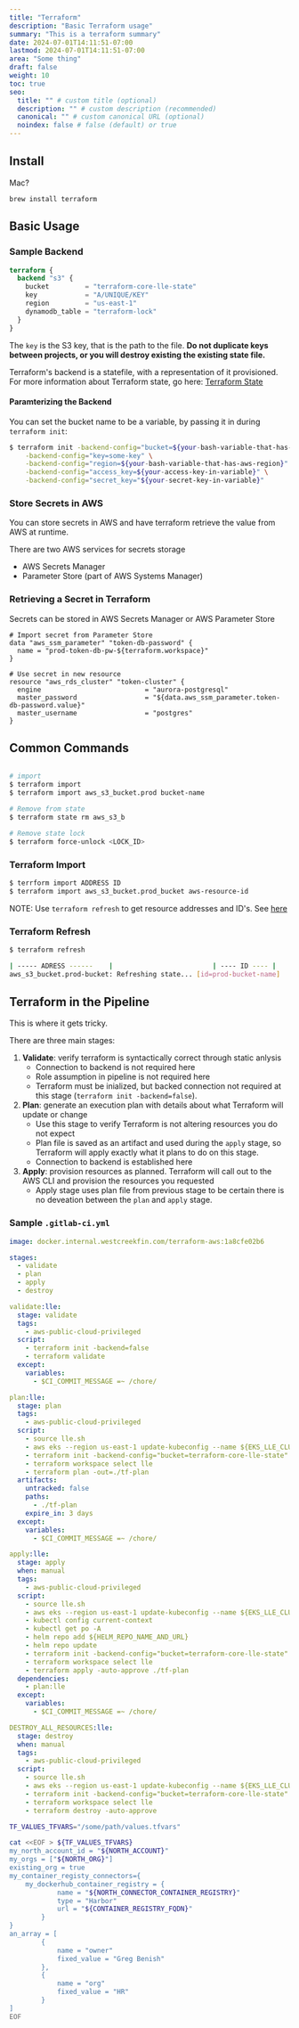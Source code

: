 ```yaml
---
title: "Terraform"
description: "Basic Terraform usage"
summary: "This is a terraform summary"
date: 2024-07-01T14:11:51-07:00
lastmod: 2024-07-01T14:11:51-07:00
area: "Some thing"
draft: false
weight: 10
toc: true
seo:
  title: "" # custom title (optional)
  description: "" # custom description (recommended)
  canonical: "" # custom canonical URL (optional)
  noindex: false # false (default) or true
---
```


## Install

Mac?

```
brew install terraform
```

## Basic Usage

### Sample Backend

```tf
terraform {
  backend "s3" {
    bucket         = "terraform-core-lle-state"
    key            = "A/UNIQUE/KEY"
    region         = "us-east-1"
    dynamodb_table = "terraform-lock"
  }
}
```

The `key` is the S3 key, that is the path to the file. **Do not duplicate keys between projects, or you will destroy existing the existing state file.**

Terraform's backend is a statefile, with a representation of it provisioned. For more information about Terraform state, go here: [Terraform State](https://www.terraform.io/docs/state/index.html)

#### Paramterizing the Backend

You can set the bucket name to be a variable, by passing it in during `terraform init`:

```bash
$ terraform init -backend-config="bucket=${your-bash-variable-that-has-bknd-s3-bucket-name}" \
    -backend-config="key=some-key" \
    -backend-config="region=${your-bash-variable-that-has-aws-region}" \
    -backend-config="access_key=${your-access-key-in-variable}" \
    -backend-config="secret_key="${your-secret-key-in-variable}"
```

### Store Secrets in AWS

You can store secrets in AWS and have terraform retrieve the value from AWS at runtime.

There are two AWS services for secrets storage

- AWS Secrets Manager
- Parameter Store (part of AWS Systems Manager)

### Retrieving a Secret in Terraform

Secrets can be stored in AWS Secrets Manager or AWS Parameter Store

```hcl
# Import secret from Parameter Store
data "aws_ssm_parameter" "token-db-password" {
  name = "prod-token-db-pw-${terraform.workspace}"
}

# Use secret in new resource
resource "aws_rds_cluster" "token-cluster" {
  engine                          = "aurora-postgresql"
  master_password                 = "${data.aws_ssm_parameter.token-db-password.value}"
  master_username                 = "postgres"
}
```

## Common Commands

```bash

# import
$ terraform import
$ terraform import aws_s3_bucket.prod bucket-name

# Remove from state
$ terraform state rm aws_s3_b

# Remove state lock
$ terraform force-unlock <LOCK_ID>
```

### Terraform Import

```bash
$ terrform import ADDRESS ID
$ terraform import aws_s3_bucket.prod_bucket aws-resource-id
```

NOTE: Use `terraform refresh` to get resource addresses and ID's. See [here](#terraform-refresh)

### Terraform Refresh

```bash
$ terraform refresh

| ----- ADRESS ------    |                         | ---- ID ---- |
aws_s3_bucket.prod-bucket: Refreshing state... [id=prod-bucket-name]
```

## Terraform in the Pipeline

This is where it gets tricky.

There are three main stages:

1. **Validate**: verify terraform is syntactically correct through static anlysis
   - Connection to backend is not required here
   - Role assumption in pipeline is not required here
   - Terraform must be inialized, but backed connection not required at this stage (`terraform init -backend=false`).
1. **Plan**: generate an execution plan with details about what Terraform will update or change
   - Use this stage to verify Terraform is not altering resources you do not expect
   - Plan file is saved as an artifact and used during the `apply` stage, so Terraform will apply exactly what it plans to do on this stage.
   - Connection to backend is established here
1. **Apply**: provision resources as planned. Terraform will call out to the AWS CLI and provision the resources you requested
   - Apply stage uses plan file from previous stage to be certain there is no deveation between the `plan` and `apply` stage.

### Sample `.gitlab-ci.yml`

```yaml
image: docker.internal.westcreekfin.com/terraform-aws:1a8cfe02b6

stages:
  - validate
  - plan
  - apply
  - destroy

validate:lle:
  stage: validate
  tags:
    - aws-public-cloud-privileged
  script:
    - terraform init -backend=false
    - terraform validate
  except:
    variables:
      - $CI_COMMIT_MESSAGE =~ /chore/

plan:lle:
  stage: plan
  tags:
    - aws-public-cloud-privileged
  script:
    - source lle.sh
    - aws eks --region us-east-1 update-kubeconfig --name ${EKS_LLE_CLUSTER_NAME}
    - terraform init -backend-config="bucket=terraform-core-lle-state"
    - terraform workspace select lle
    - terraform plan -out=./tf-plan
  artifacts:
    untracked: false
    paths:
      - ./tf-plan
    expire_in: 3 days
  except:
    variables:
      - $CI_COMMIT_MESSAGE =~ /chore/

apply:lle:
  stage: apply
  when: manual
  tags:
    - aws-public-cloud-privileged
  script:
    - source lle.sh
    - aws eks --region us-east-1 update-kubeconfig --name ${EKS_LLE_CLUSTER}
    - kubectl config current-context
    - kubectl get po -A
    - helm repo add ${HELM_REPO_NAME_AND_URL}
    - helm repo update
    - terraform init -backend-config="bucket=terraform-core-lle-state"
    - terraform workspace select lle
    - terraform apply -auto-approve ./tf-plan
  dependencies:
    - plan:lle
  except:
    variables:
      - $CI_COMMIT_MESSAGE =~ /chore/

DESTROY_ALL_RESOURCES:lle:
  stage: destroy
  when: manual
  tags:
    - aws-public-cloud-privileged
  script:
    - source lle.sh
    - aws eks --region us-east-1 update-kubeconfig --name ${EKS_LLE_CLUSTER}
    - terraform init -backend-config="bucket=terraform-core-lle-state"
    - terraform workspace select lle
    - terraform destroy -auto-approve
```

```bash
TF_VALUES_TFVARS="/some/path/values.tfvars"

cat <<EOF > ${TF_VALUES_TFVARS}
my_north_account_id = "${NORTH_ACCOUNT}"
my_orgs = ["${NORTH_ORG}"]
existing_org = true
my_container_registy_connectors={
    my_dockerhub_container_registry = {
            name = "${NORTH_CONNECTOR_CONTAINER_REGISTRY}"
            type = "Harbor"
            url = "${CONTAINER_REGISTRY_FQDN}"
        }
}
an_array = [
        {
            name = "owner"
            fixed_value = "Greg Benish"
        },
        {
            name = "org"
            fixed_value = "HR"
        }
]
EOF
```
